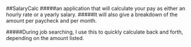 ﻿##SalaryCalc 
#####an application that will calculate your pay as either an hourly rate or a yearly salary. 
#####It will also give a breakdown of the amount per paycheck and per month. 

#####During job searching, I use this to quickly calculate back and forth, depending on the amount listed. 